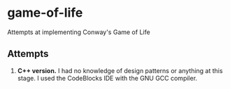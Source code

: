 # game-of-life
Attempts at implementing Conway's Game of Life

## Attempts
1. **C++ version.** I had no knowledge of design patterns or anything at this stage. I used the CodeBlocks IDE with the GNU GCC compiler.

